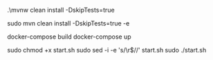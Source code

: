 .\mvnw clean install -DskipTests=true

sudo mvn clean install -DskipTests=true -e

docker-compose build
docker-compose up

sudo chmod +x start.sh
sudo sed -i -e 's/\r$//' start.sh
sudo ./start.sh